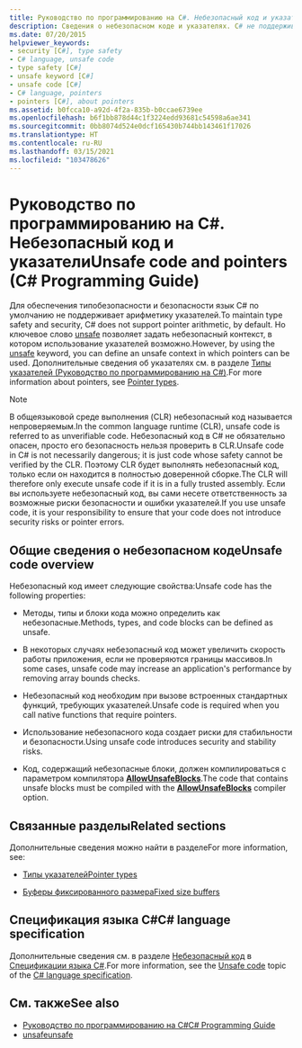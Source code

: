 ```yaml
---
title: Руководство по программированию на C#. Небезопасный код и указатели
description: Сведения о небезопасном коде и указателях. C# не поддерживает указатели, однако позволяет с помощью ключевого слова unsafe задать небезопасный контекст, в котором использование указателей возможно.
ms.date: 07/20/2015
helpviewer_keywords:
- security [C#], type safety
- C# language, unsafe code
- type safety [C#]
- unsafe keyword [C#]
- unsafe code [C#]
- C# language, pointers
- pointers [C#], about pointers
ms.assetid: b0fcca10-a92d-4f2a-835b-b0ccae6739ee
ms.openlocfilehash: b6f1bb878d44c1f3224edd93681c54598a6ae341
ms.sourcegitcommit: 0bb8074d524e0dcf165430b744bb143461f17026
ms.translationtype: HT
ms.contentlocale: ru-RU
ms.lasthandoff: 03/15/2021
ms.locfileid: "103478626"
---
```

# <a name="unsafe-code-and-pointers-c-programming-guide"></a><span data-ttu-id="6f4de-104">Руководство по программированию на C#. Небезопасный код и указатели</span><span class="sxs-lookup"><span data-stu-id="6f4de-104">Unsafe code and pointers (C# Programming Guide)</span></span>

<span data-ttu-id="6f4de-105">Для обеспечения типобезопасности и безопасности язык C# по умолчанию не поддерживает арифметику указателей.</span><span class="sxs-lookup"><span data-stu-id="6f4de-105">To maintain type safety and security, C# does not support pointer arithmetic, by default.</span></span> <span data-ttu-id="6f4de-106">Но ключевое слово [unsafe](../../language-reference/keywords/unsafe.md) позволяет задать небезопасный контекст, в котором использование указателей возможно.</span><span class="sxs-lookup"><span data-stu-id="6f4de-106">However, by using the [unsafe](../../language-reference/keywords/unsafe.md) keyword, you can define an unsafe context in which pointers can be used.</span></span> <span data-ttu-id="6f4de-107">Дополнительные сведения об указателях см. в разделе [Типы указателей (Руководство по программированию на C#)](pointer-types.md).</span><span class="sxs-lookup"><span data-stu-id="6f4de-107">For more information about pointers, see [Pointer types](pointer-types.md).</span></span>  
  
> [!NOTE]
> <span data-ttu-id="6f4de-108">В общеязыковой среде выполнения (CLR) небезопасный код называется непроверяемым.</span><span class="sxs-lookup"><span data-stu-id="6f4de-108">In the common language runtime (CLR), unsafe code is referred to as unverifiable code.</span></span> <span data-ttu-id="6f4de-109">Небезопасный код в C# не обязательно опасен, просто его безопасность нельзя проверить в CLR.</span><span class="sxs-lookup"><span data-stu-id="6f4de-109">Unsafe code in C# is not necessarily dangerous; it is just code whose safety cannot be verified by the CLR.</span></span> <span data-ttu-id="6f4de-110">Поэтому CLR будет выполнять небезопасный код, только если он находится в полностью доверенной сборке.</span><span class="sxs-lookup"><span data-stu-id="6f4de-110">The CLR will therefore only execute unsafe code if it is in a fully trusted assembly.</span></span> <span data-ttu-id="6f4de-111">Если вы используете небезопасный код, вы сами несете ответственность за возможные риски безопасности и ошибки указателей.</span><span class="sxs-lookup"><span data-stu-id="6f4de-111">If you use unsafe code, it is your responsibility to ensure that your code does not introduce security risks or pointer errors.</span></span>  
  
## <a name="unsafe-code-overview"></a><span data-ttu-id="6f4de-112">Общие сведения о небезопасном коде</span><span class="sxs-lookup"><span data-stu-id="6f4de-112">Unsafe code overview</span></span>

<span data-ttu-id="6f4de-113">Небезопасный код имеет следующие свойства:</span><span class="sxs-lookup"><span data-stu-id="6f4de-113">Unsafe code has the following properties:</span></span>

- <span data-ttu-id="6f4de-114">Методы, типы и блоки кода можно определить как небезопасные.</span><span class="sxs-lookup"><span data-stu-id="6f4de-114">Methods, types, and code blocks can be defined as unsafe.</span></span>

- <span data-ttu-id="6f4de-115">В некоторых случаях небезопасный код может увеличить скорость работы приложения, если не проверяются границы массивов.</span><span class="sxs-lookup"><span data-stu-id="6f4de-115">In some cases, unsafe code may increase an application's performance by removing array bounds checks.</span></span>

- <span data-ttu-id="6f4de-116">Небезопасный код необходим при вызове встроенных стандартных функций, требующих указателей.</span><span class="sxs-lookup"><span data-stu-id="6f4de-116">Unsafe code is required when you call native functions that require pointers.</span></span>

- <span data-ttu-id="6f4de-117">Использование небезопасного кода создает риски для стабильности и безопасности.</span><span class="sxs-lookup"><span data-stu-id="6f4de-117">Using unsafe code introduces security and stability risks.</span></span>

- <span data-ttu-id="6f4de-118">Код, содержащий небезопасные блоки, должен компилироваться с параметром компилятора [**AllowUnsafeBlocks**](../../language-reference/compiler-options/language.md#allowunsafeblocks).</span><span class="sxs-lookup"><span data-stu-id="6f4de-118">The code that contains unsafe blocks must be compiled with the [**AllowUnsafeBlocks**](../../language-reference/compiler-options/language.md#allowunsafeblocks) compiler option.</span></span>
  
## <a name="related-sections"></a><span data-ttu-id="6f4de-119">Связанные разделы</span><span class="sxs-lookup"><span data-stu-id="6f4de-119">Related sections</span></span>

<span data-ttu-id="6f4de-120">Дополнительные сведения можно найти в разделе</span><span class="sxs-lookup"><span data-stu-id="6f4de-120">For more information, see:</span></span>

- [<span data-ttu-id="6f4de-121">Типы указателей</span><span class="sxs-lookup"><span data-stu-id="6f4de-121">Pointer types</span></span>](pointer-types.md)

- [<span data-ttu-id="6f4de-122">Буферы фиксированного размера</span><span class="sxs-lookup"><span data-stu-id="6f4de-122">Fixed size buffers</span></span>](fixed-size-buffers.md)

## <a name="c-language-specification"></a><span data-ttu-id="6f4de-123">Спецификация языка C#</span><span class="sxs-lookup"><span data-stu-id="6f4de-123">C# language specification</span></span>

<span data-ttu-id="6f4de-124">Дополнительные сведения см. в разделе [Небезопасный код](~/_csharplang/spec/unsafe-code.md) в [Спецификации языка C#](~/_csharplang/spec/introduction.md).</span><span class="sxs-lookup"><span data-stu-id="6f4de-124">For more information, see the [Unsafe code](~/_csharplang/spec/unsafe-code.md) topic of the [C# language specification](~/_csharplang/spec/introduction.md).</span></span>
  
## <a name="see-also"></a><span data-ttu-id="6f4de-125">См. также</span><span class="sxs-lookup"><span data-stu-id="6f4de-125">See also</span></span>

- [<span data-ttu-id="6f4de-126">Руководство по программированию на C#</span><span class="sxs-lookup"><span data-stu-id="6f4de-126">C# Programming Guide</span></span>](../index.md)
- [<span data-ttu-id="6f4de-127">unsafe</span><span class="sxs-lookup"><span data-stu-id="6f4de-127">unsafe</span></span>](../../language-reference/keywords/unsafe.md)
